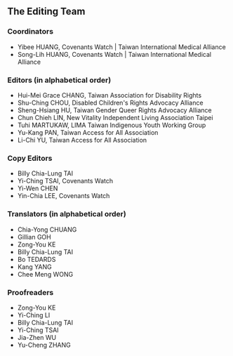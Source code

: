 ## The Editing Team

### Coordinators

* Yibee HUANG, Covenants Watch | Taiwan International Medical Alliance
* Song-Lih HUANG, Covenants Watch | Taiwan International Medical Alliance

### Editors (in alphabetical order)

* Hui-Mei Grace CHANG, Taiwan Association for Disability Rights
* Shu-Ching CHOU, Disabled Children's Rights Advocacy Alliance
* Sheng-Hsiang HU, Taiwan Gender Queer Rights Advocacy Alliance
* Chun Chieh LIN, New Vitality Independent Living Association Taipei
* Tuhi MARTUKAW, LIMA Taiwan Indigenous Youth Working Group
* Yu-Kang PAN, Taiwan Access for All Association
* Li-Chi YU, Taiwan Access for All Association

### Copy Editors

* Billy Chia-Lung TAI
* Yi-Ching TSAI, Covenants Watch
* Yi-Wen CHEN
* Yin-Chia LEE, Covenants Watch

### Translators (in alphabetical order)

* Chia-Yong CHUANG
* Gillian GOH
* Zong-You KE
* Billy Chia-Lung TAI
* Bo TEDARDS
* Kang YANG
* Chee Meng WONG

### Proofreaders

* Zong-You KE
* Yi-Ching LI
* Billy Chia-Lung TAI
* Yi-Ching TSAI
* Jia-Zhen WU
* Yu-Cheng ZHANG
